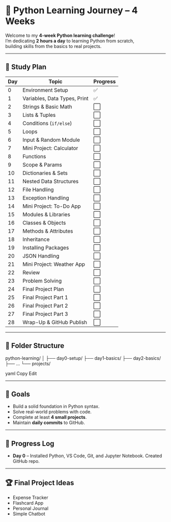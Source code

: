 # 🐍 Python Learning Journey – 4 Weeks

Welcome to my **4-week Python learning challenge**!  
I’m dedicating **2 hours a day** to learning Python from scratch,  
building skills from the basics to real projects.

---

## 📅 Study Plan

| Day | Topic | Progress |
|-----|-------|----------|
| 0   | Environment Setup | ✅ |
| 1   | Variables, Data Types, Print | ✅ |
| 2   | Strings & Basic Math | ⬜ |
| 3   | Lists & Tuples | ⬜ |
| 4   | Conditions (`if/else`) | ⬜ |
| 5   | Loops | ⬜ |
| 6   | Input & Random Module | ⬜ |
| 7   | Mini Project: Calculator | ⬜ |
| 8   | Functions | ⬜ |
| 9   | Scope & Params | ⬜ |
| 10  | Dictionaries & Sets | ⬜ |
| 11  | Nested Data Structures | ⬜ |
| 12  | File Handling | ⬜ |
| 13  | Exception Handling | ⬜ |
| 14  | Mini Project: To-Do App | ⬜ |
| 15  | Modules & Libraries | ⬜ |
| 16  | Classes & Objects | ⬜ |
| 17  | Methods & Attributes | ⬜ |
| 18  | Inheritance | ⬜ |
| 19  | Installing Packages | ⬜ |
| 20  | JSON Handling | ⬜ |
| 21  | Mini Project: Weather App | ⬜ |
| 22  | Review | ⬜ |
| 23  | Problem Solving | ⬜ |
| 24  | Final Project Plan | ⬜ |
| 25  | Final Project Part 1 | ⬜ |
| 26  | Final Project Part 2 | ⬜ |
| 27  | Final Project Part 3 | ⬜ |
| 28  | Wrap-Up & GitHub Publish | ⬜ |

---

## 📂 Folder Structure
python-learning/
│
├── day0-setup/
├── day1-basics/
├── day2-basics/
├── ...
└── projects/

yaml
Copy
Edit

---

## 🚀 Goals
- Build a solid foundation in Python syntax.
- Solve real-world problems with code.
- Complete at least **4 small projects**.
- Maintain **daily commits** to GitHub.

---

## 📌 Progress Log
- **Day 0** – Installed Python, VS Code, Git, and Jupyter Notebook. Created GitHub repo.

---

## 🏆 Final Project Ideas
- Expense Tracker
- Flashcard App
- Personal Journal
- Simple Chatbot